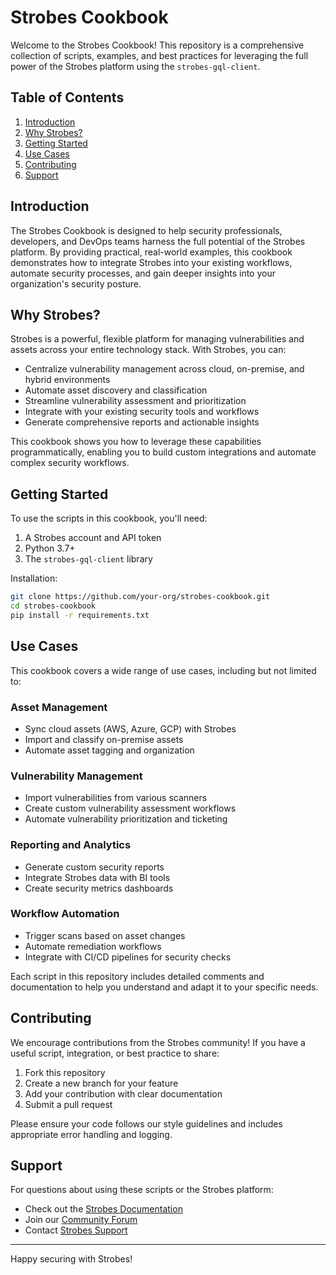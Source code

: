 # Strobes Cookbook

Welcome to the Strobes Cookbook! This repository is a comprehensive collection of scripts, examples, and best practices for leveraging the full power of the Strobes platform using the `strobes-gql-client`.

## Table of Contents

1. [Introduction](#introduction)
2. [Why Strobes?](#why-strobes)
3. [Getting Started](#getting-started)
4. [Use Cases](#use-cases)
5. [Contributing](#contributing)
6. [Support](#support)

## Introduction

The Strobes Cookbook is designed to help security professionals, developers, and DevOps teams harness the full potential of the Strobes platform. By providing practical, real-world examples, this cookbook demonstrates how to integrate Strobes into your existing workflows, automate security processes, and gain deeper insights into your organization's security posture.

## Why Strobes?

Strobes is a powerful, flexible platform for managing vulnerabilities and assets across your entire technology stack. With Strobes, you can:

- Centralize vulnerability management across cloud, on-premise, and hybrid environments
- Automate asset discovery and classification
- Streamline vulnerability assessment and prioritization
- Integrate with your existing security tools and workflows
- Generate comprehensive reports and actionable insights

This cookbook shows you how to leverage these capabilities programmatically, enabling you to build custom integrations and automate complex security workflows.

## Getting Started

To use the scripts in this cookbook, you'll need:

1. A Strobes account and API token
2. Python 3.7+
3. The `strobes-gql-client` library

Installation:

```bash
git clone https://github.com/your-org/strobes-cookbook.git
cd strobes-cookbook
pip install -r requirements.txt
```

## Use Cases

This cookbook covers a wide range of use cases, including but not limited to:

### Asset Management
- Sync cloud assets (AWS, Azure, GCP) with Strobes
- Import and classify on-premise assets
- Automate asset tagging and organization

### Vulnerability Management
- Import vulnerabilities from various scanners
- Create custom vulnerability assessment workflows
- Automate vulnerability prioritization and ticketing

### Reporting and Analytics
- Generate custom security reports
- Integrate Strobes data with BI tools
- Create security metrics dashboards

### Workflow Automation
- Trigger scans based on asset changes
- Automate remediation workflows
- Integrate with CI/CD pipelines for security checks

Each script in this repository includes detailed comments and documentation to help you understand and adapt it to your specific needs.

## Contributing

We encourage contributions from the Strobes community! If you have a useful script, integration, or best practice to share:

1. Fork this repository
2. Create a new branch for your feature
3. Add your contribution with clear documentation
4. Submit a pull request

Please ensure your code follows our style guidelines and includes appropriate error handling and logging.

## Support

For questions about using these scripts or the Strobes platform:

- Check out the [Strobes Documentation](https://help.strobes.co)
- Join our [Community Forum](https://slack-redirect.strobes.co)
- Contact [Strobes Support](mailto:support@strobes.co)

---

Happy securing with Strobes!
